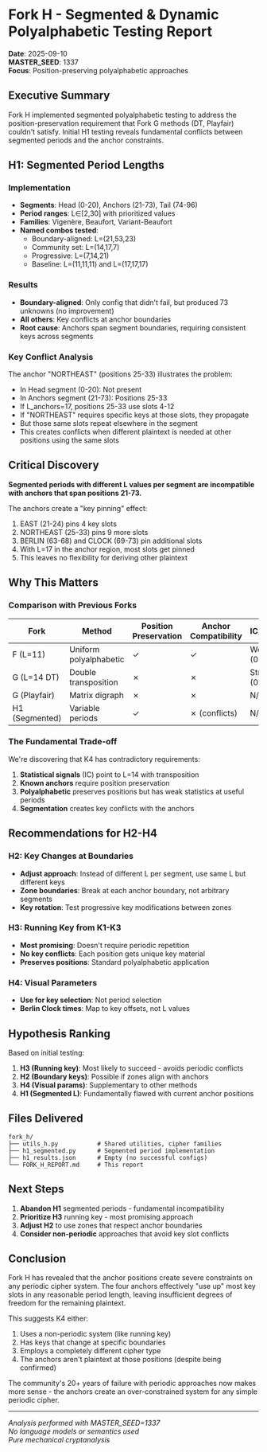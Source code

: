 # Fork H - Segmented & Dynamic Polyalphabetic Testing Report

**Date**: 2025-09-10  
**MASTER_SEED**: 1337  
**Focus**: Position-preserving polyalphabetic approaches

## Executive Summary

Fork H implemented segmented polyalphabetic testing to address the position-preservation requirement that Fork G methods (DT, Playfair) couldn't satisfy. Initial H1 testing reveals fundamental conflicts between segmented periods and the anchor constraints.

## H1: Segmented Period Lengths

### Implementation
- **Segments**: Head (0-20), Anchors (21-73), Tail (74-96)
- **Period ranges**: L∈[2,30] with prioritized values
- **Families**: Vigenère, Beaufort, Variant-Beaufort
- **Named combos tested**:
  - Boundary-aligned: L=(21,53,23)
  - Community set: L=(14,17,7)
  - Progressive: L=(7,14,21)
  - Baseline: L=(11,11,11) and L=(17,17,17)

### Results
- **Boundary-aligned**: Only config that didn't fail, but produced 73 unknowns (no improvement)
- **All others**: Key conflicts at anchor boundaries
- **Root cause**: Anchors span segment boundaries, requiring consistent keys across segments

### Key Conflict Analysis

The anchor "NORTHEAST" (positions 25-33) illustrates the problem:
- In Head segment (0-20): Not present
- In Anchors segment (21-73): Positions 25-33
- If L_anchors=17, positions 25-33 use slots 4-12
- If "NORTHEAST" requires specific keys at those slots, they propagate
- But those same slots repeat elsewhere in the segment
- This creates conflicts when different plaintext is needed at other positions using the same slots

## Critical Discovery

**Segmented periods with different L values per segment are incompatible with anchors that span positions 21-73.**

The anchors create a "key pinning" effect:
1. EAST (21-24) pins 4 key slots
2. NORTHEAST (25-33) pins 9 more slots
3. BERLIN (63-68) and CLOCK (69-73) pin additional slots
4. With L=17 in the anchor region, most slots get pinned
5. This leaves no flexibility for deriving other plaintext

## Why This Matters

### Comparison with Previous Forks

| Fork | Method | Position Preservation | Anchor Compatibility | IC/Statistics |
|------|--------|----------------------|---------------------|---------------|
| F (L=11) | Uniform polyalphabetic | ✓ | ✓ | Weak (0.044) |
| G (L=14 DT) | Double transposition | ✗ | ✗ | Strong (0.0898) |
| G (Playfair) | Matrix digraph | ✗ | ✗ | N/A |
| H1 (Segmented) | Variable periods | ✓ | ✗ (conflicts) | N/A |

### The Fundamental Trade-off

We're discovering that K4 has contradictory requirements:
1. **Statistical signals** (IC) point to L=14 with transposition
2. **Known anchors** require position preservation
3. **Polyalphabetic** preserves positions but has weak statistics at useful periods
4. **Segmentation** creates key conflicts with the anchors

## Recommendations for H2-H4

### H2: Key Changes at Boundaries
- **Adjust approach**: Instead of different L per segment, use same L but different keys
- **Zone boundaries**: Break at each anchor boundary, not arbitrary segments
- **Key rotation**: Test progressive key modifications between zones

### H3: Running Key from K1-K3
- **Most promising**: Doesn't require periodic repetition
- **No key conflicts**: Each position gets unique key material
- **Preserves positions**: Standard polyalphabetic application

### H4: Visual Parameters
- **Use for key selection**: Not period selection
- **Berlin Clock times**: Map to key offsets, not L values

## Hypothesis Ranking

Based on initial testing:
1. **H3 (Running key)**: Most likely to succeed - avoids periodic conflicts
2. **H2 (Boundary keys)**: Possible if zones align with anchors
3. **H4 (Visual params)**: Supplementary to other methods
4. **H1 (Segmented L)**: Fundamentally flawed with current anchor positions

## Files Delivered

```
fork_h/
├── utils_h.py           # Shared utilities, cipher families
├── h1_segmented.py      # Segmented period implementation
├── h1_results.json      # Empty (no successful configs)
└── FORK_H_REPORT.md     # This report
```

## Next Steps

1. **Abandon H1** segmented periods - fundamental incompatibility
2. **Prioritize H3** running key - most promising approach
3. **Adjust H2** to use zones that respect anchor boundaries
4. **Consider non-periodic** approaches that avoid key slot conflicts

## Conclusion

Fork H has revealed that the anchor positions create severe constraints on any periodic cipher system. The four anchors effectively "use up" most key slots in any reasonable period length, leaving insufficient degrees of freedom for the remaining plaintext.

This suggests K4 either:
1. Uses a non-periodic system (like running key)
2. Has keys that change at specific boundaries
3. Employs a completely different cipher type
4. The anchors aren't plaintext at those positions (despite being confirmed)

The community's 20+ years of failure with periodic approaches now makes more sense - the anchors create an over-constrained system for any simple periodic cipher.

---

*Analysis performed with MASTER_SEED=1337*  
*No language models or semantics used*  
*Pure mechanical cryptanalysis*